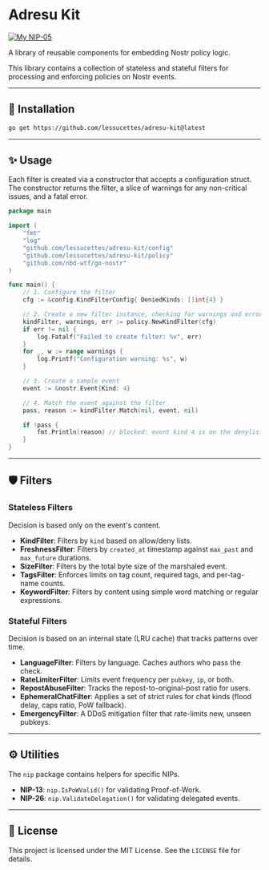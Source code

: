 # Adresu Kit

[![My NIP-05](https://img.shields.io/badge/NIP--05-__@dukenukemmustdie.com-8E44AD?logo=nostr&logoColor=white)](https://dukenukemmustdie.com)

A library of reusable components for embedding Nostr policy logic.

This library contains a collection of stateless and stateful filters for processing and enforcing policies on Nostr events.

---

## 🚀 Installation

```bash
go get https://github.com/lessucettes/adresu-kit@latest
```

-----

## ✨ Usage

Each filter is created via a constructor that accepts a configuration struct. The constructor returns the filter, a slice of warnings for any non-critical issues, and a fatal error.

```go
package main

import (
	"fmt"
	"log"
	"github.com/lessucettes/adresu-kit/config"
	"github.com/lessucettes/adresu-kit/policy"
	"github.com/nbd-wtf/go-nostr"
)

func main() {
	// 1. Configure the filter
	cfg := &config.KindFilterConfig{ DeniedKinds: []int{4} }

	// 2. Create a new filter instance, checking for warnings and errors
	kindFilter, warnings, err := policy.NewKindFilter(cfg)
	if err != nil {
		log.Fatalf("Failed to create filter: %v", err)
	}
	for _, w := range warnings {
		log.Printf("Configuration warning: %s", w)
	}

	// 3. Create a sample event
	event := &nostr.Event{Kind: 4}

	// 4. Match the event against the filter
	pass, reason := kindFilter.Match(nil, event, nil)

	if !pass {
		fmt.Println(reason) // blocked: event kind 4 is on the denylist
	}
}
```

-----

## 🛡️ Filters

### Stateless Filters

Decision is based only on the event's content.

  * **KindFilter**: Filters by `kind` based on allow/deny lists.
  * **FreshnessFilter**: Filters by `created_at` timestamp against `max_past` and `max_future` durations.
  * **SizeFilter**: Filters by the total byte size of the marshaled event.
  * **TagsFilter**: Enforces limits on tag count, required tags, and per-tag-name counts.
  * **KeywordFilter**: Filters by content using simple word matching or regular expressions.

### Stateful Filters

Decision is based on an internal state (LRU cache) that tracks patterns over time.

  * **LanguageFilter**: Filters by language. Caches authors who pass the check.
  * **RateLimiterFilter**: Limits event frequency per `pubkey`, `ip`, or both.
  * **RepostAbuseFilter**: Tracks the repost-to-original-post ratio for users.
  * **EphemeralChatFilter**: Applies a set of strict rules for chat kinds (flood delay, caps ratio, PoW fallback).
  * **EmergencyFilter**: A DDoS mitigation filter that rate-limits new, unseen pubkeys.

-----

## ⚙️ Utilities

The `nip` package contains helpers for specific NIPs.

  * **NIP-13**: `nip.IsPoWValid()` for validating Proof-of-Work.
  * **NIP-26**: `nip.ValidateDelegation()` for validating delegated events.

-----

## 📄 License

This project is licensed under the MIT License. See the `LICENSE` file for details.
